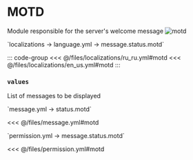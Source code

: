 # MOTD

Module responsible for the server's welcome message
![motd](/motd.png)

[//]: # (localization)
<!--@include: @/parts/words.md#localization--> 
<!--@include: @/parts/words.md#path--> `localizations → language.yml → message.status.motd`

<!--@include: @/parts/words.md#default--> 

::: code-group
<<< @/files/localizations/ru_ru.yml#motd
<<< @/files/localizations/en_us.yml#motd
:::

### `values`

List of messages to be displayed

[//]: # (message.yml)
<!--@include: @/parts/words.md#setting-->
<!--@include: @/parts/words.md#path--> `message.yml → status.motd`

<!--@include: @/parts/words.md#default-->
<<< @/files/message.yml#motd

<!--@include: @/parts/enable.md-->
<!--@include: @/parts/random.md-->

[//]: # (permission.yml)
<!--@include: @/parts/words.md#permission-->
<!--@include: @/parts/words.md#path--> `permission.yml → message.status.motd`

<!--@include: @/parts/words.md#default-->
<<< @/files/permission.yml#motd

<!--@include: @/parts/permission/permissionTier3.md-->
